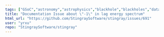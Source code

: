 ```yaml
---
tags: ["GSoC","astronomy","astrophysics","blackhole","blackholes","data-analysis","fourier-analysis","fourier-transform","hacktoberfest","neutronstars","pulsars","time-series","time-series-analysis","timeseries","x-ray","x-ray-binaries"]
title: "Documentation Issue about \"-1\" in lag energy spectrum"
html_url: "https://github.com/StingraySoftware/stingray/issues/691"
user: "yrxu"
repo: "StingraySoftware/stingray"
---
```


